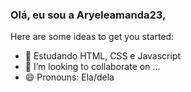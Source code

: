 ### Olá, eu sou a Aryeleamanda23,
Here are some ideas to get you started:

- 🌱 Estudando HTML, CSS e Javascript
- 👯 I’m looking to collaborate on ...
- 😄 Pronouns: Ela/dela
